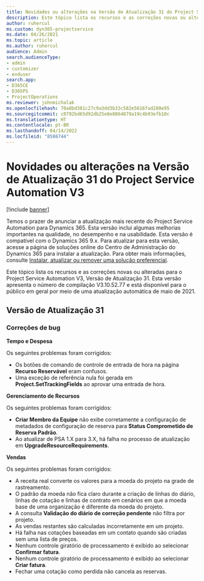 ```yaml
---
title: Novidades ou alterações na Versão de Atualização 31 do Project Service Automation V3
description: Este tópico lista os recursos e as correções novas ou alteradas disponíveis na Versão de Atualização 31 do Project Service Automation V3.
author: ruhercul
ms.custom: dyn365-projectservice
ms.date: 04/26/2021
ms.topic: article
ms.author: ruhercul
audience: Admin
search.audienceType:
- admin
- customizer
- enduser
search.app:
- D365CE
- D365PS
- ProjectOperations
ms.reviewer: johnmichalak
ms.openlocfilehash: 70a8bd381c27c9a3dd3b33c582e5616fad280e95
ms.sourcegitcommit: c0792bd65d92db25e0e8864879a19c4b93efb10c
ms.translationtype: HT
ms.contentlocale: pt-BR
ms.lasthandoff: 04/14/2022
ms.locfileid: "8586744"
---
```

# <a name="whats-new-or-changed-in-project-service-automation-update-release-31-v3"></a>Novidades ou alterações na Versão de Atualização 31 do Project Service Automation V3

[!include [banner](../includes/psa-now-project-operations.md)]

Temos o prazer de anunciar a atualização mais recente do Project Service Automation para Dynamics 365. Esta versão inclui algumas melhorias importantes na qualidade, no desempenho e na usabilidade. Esta versão é compatível com o Dynamics 365 9.x. Para atualizar para esta versão, acesse a página de soluções online do Centro de Administração do Dynamics 365 para instalar a atualização. Para obter mais informações, consulte [Instalar, atualizar ou remover uma solução preferencial](/power-platform/admin/install-remove-preferred-solution).

Este tópico lista os recursos e as correções novas ou alteradas para o Project Service Automation V3, Versão de Atualização 31. Esta versão apresenta o número de compilação V3.10.52.77 e está disponível para o público em geral por meio de uma atualização automática de maio de 2021.

## <a name="update-release-31"></a>Versão de Atualização 31

### <a name="bug-fixes"></a>Correções de bug

**Tempo e Despesa**

Os seguintes problemas foram corrigidos:

- Os botões de comando de controle de entrada de hora na página **Recurso Reservável** eram confusos.
- Uma exceção de referência nula foi gerada em **Project.SetTrackingFields** ao aprovar uma entrada de hora.

**Gerenciamento de Recursos**

Os seguintes problemas foram corrigidos:

- **Criar Membro da Equipe** não exibe corretamente a configuração de metadados de configuração de reserva para **Status Comprometido de Reserva Padrão**.
- Ao atualizar de PSA 1.X para 3.X, há falha no processo de atualização em **UpgradeResourceRequirements**.


**Vendas**

Os seguintes problemas foram corrigidos:

- A receita real converte os valores para a moeda do projeto na grade de rastreamento.
- O padrão da moeda não fica claro durante a criação de linhas do diário, linhas de cotação e linhas de contrato em cenários em que a moeda base de uma organização é diferente da moeda do projeto.
- A consulta **Validação do diário de correção pendente** não filtra por projeto.
- As vendas restantes são calculadas incorretamente em um projeto.
- Há falha nas cotações baseadas em um contato quando são criadas sem uma lista de preços.
- Nenhum controle giratório de processamento é exibido ao selecionar **Confirmar fatura**.
- Nenhum controle giratório de processamento é exibido ao selecionar **Criar fatura**.
- Fechar uma cotação como perdida não cancela as reservas.







